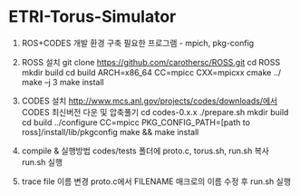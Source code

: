 # ETRI-Torus-Simulator

1. ROS+CODES 개발 환경 구축
	필요한 프로그램
		- mpich, pkg-config
		
2. ROSS 설치
	git clone https://github.com/carothersc/ROSS.git
	cd ROSS
	mkdir build
	cd build
	ARCH=x86_64 CC=mpicc CXX=mpicxx cmake ../
	make –j 3
	make install
	
3. CODES 설치
	http://www.mcs.anl.gov/projects/codes/downloads/에서 CODES 최신버전 다운 및 압축풀기
	cd codes-0.x.x
	./prepare.sh
	mkdir build
	cd build
	../configure CC=mpicc PKG_CONFIG_PATH=[path to ross]/install/lib/pkgconfig
	make && make install

4. compile & 실행방법
	codes/tests 폴더에 proto.c, torus.sh, run.sh 복사	
	run.sh 실행

5. trace file 이름 변경
	proto.c에서 FILENAME 매크로의 이름 수정 후 run.sh 실행

